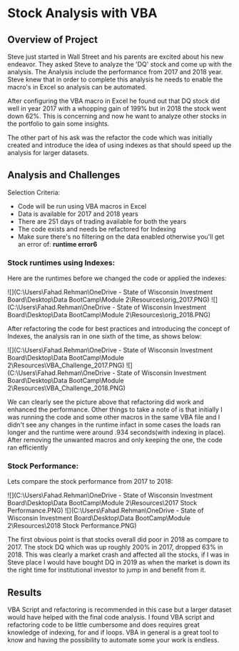 # Stock Analysis with VBA

## Overview of Project

Steve just started in Wall Street and his parents are excited about his new endeavor. They asked Steve to analyze the 'DQ' stock and come up with the analysis. The Analysis include the performance from 2017 and 2018 year. Steve knew that in order to complete this analysis he needs to enable the macro's in Excel so analysis can be automated.

After configuring the VBA macro in Excel he found out that DQ stock did well in year 2017 with a whopping gain of 199% but in 2018 the stock went down 62%. This is concerning and now he want to analyze other stocks in the portfolio to gain some insights.

The other part of his ask was the refactor the code which was initially created and introduce the idea of using indexes as that should speed up the analysis for larger datasets.

## Analysis and Challenges

Selection Criteria:

- Code will be run using VBA macros in Excel
- Data is available for 2017 and 2018 years
- There are 251 days of trading available for both the years
- The code exists and needs be refactored for Indexing
- Make sure there's no filtering on the data enabled otherwise you'll get an error of: **runtime error6**

### Stock runtimes using Indexes:

Here are the runtimes before we changed the code or applied the indexes:

![](C:\Users\Fahad.Rehman\OneDrive - State of Wisconsin Investment Board\Desktop\Data BootCamp\Module 2\Resources\orig_2017.PNG)                                          ![](C:\Users\Fahad.Rehman\OneDrive - State of Wisconsin Investment Board\Desktop\Data BootCamp\Module 2\Resources\orig_2018.PNG)



After refactoring the code for best practices and introducing the concept of Indexes, the analysis ran in one sixth of the time, as shows below:

![](C:\Users\Fahad.Rehman\OneDrive - State of Wisconsin Investment Board\Desktop\Data BootCamp\Module 2\Resources\VBA_Challenge_2017.PNG)                                                      ![](C:\Users\Fahad.Rehman\OneDrive - State of Wisconsin Investment Board\Desktop\Data BootCamp\Module 2\Resources\VBA_Challenge_2018.PNG)

We can clearly see the picture above that refactoring did work and enhanced the performance. Other things to take a note of is that initially I was running the code and some other macros in the same VBA file and I didn't see any changes in the runtime infact in some cases the loads ran longer and the runtime were around .934 seconds(with indexing in place). After removing the unwanted macros and only keeping the one, the code ran efficiently

### Stock Performance:

Lets compare the stock performance from 2017 to 2018:

![](C:\Users\Fahad.Rehman\OneDrive - State of Wisconsin Investment Board\Desktop\Data BootCamp\Module 2\Resources\2017 Stock Performance.PNG)                                     ![](C:\Users\Fahad.Rehman\OneDrive - State of Wisconsin Investment Board\Desktop\Data BootCamp\Module 2\Resources\2018 Stock Performance.PNG) 

The first obvious point is that stocks overall did poor in 2018 as compare to 2017. The stock DQ which was up roughly 200% in 2017, dropped 63% in 2018. This was clearly a market crash and affected all the stocks, if I was in Steve place I would have bought DQ in 2019 as when the market is down its the right time for institutional investor to jump in and benefit from it.



## Results

VBA Script and refactoring is recommended in this case but a larger dataset would have helped with the final code analysis. I found VBA script and refactoring code to be little cumbersome and does requires great knowledge of indexing, for and if loops. VBA in general is a great tool to know and having the possibility to automate some your work is endless. 
